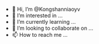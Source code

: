 - 👋 Hi, I’m @Kongshanniaoyv
- 👀 I’m interested in ...
- 🌱 I’m currently learning ...
- 💞️ I’m looking to collaborate on ...
- 📫 How to reach me ...

<!---
Kongshanniaoyv/Kongshanniaoyv is a ✨ special ✨ repository because its `README.md` (this file) appears on your GitHub profile.
You can click the Preview link to take a look at your changes.
--->
